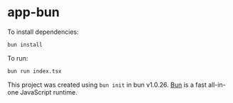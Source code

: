 # app-bun

To install dependencies:

```bash
bun install
```

To run:

```bash
bun run index.tsx
```

This project was created using `bun init` in bun v1.0.26. [Bun](https://bun.sh) is a fast all-in-one JavaScript runtime.

